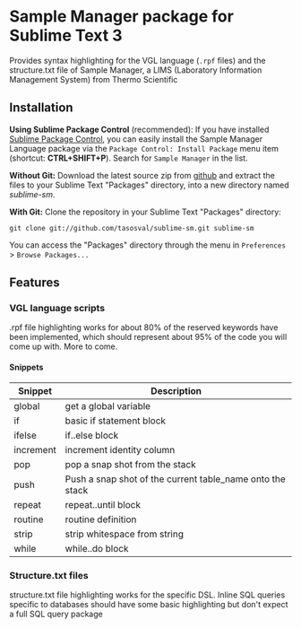 # Sample Manager package for Sublime Text 3

Provides syntax highlighting for the VGL language (`.rpf` files) and the structure.txt file of Sample Manager, a LIMS (Laboratory Information Management System) from Thermo Scientific

## Installation

**Using Sublime Package Control** (recommended): If you have installed [Sublime Package Control](http://wbond.net/sublime_packages/package_control), you can easily install the Sample Manager Language package via the `Package Control: Install Package` menu item (shortcut: **CTRL+SHIFT+P**). Search for `Sample Manager` in the list.

**Without Git:** Download the latest source zip from [github](https://github.com/tasosval/sublime-sm/archive/master) and extract the files to your Sublime Text "Packages" directory, into a new directory named *sublime-sm*.

**With Git:** Clone the repository in your Sublime Text "Packages" directory:

    git clone git://github.com/tasosval/sublime-sm.git sublime-sm

You can access the "Packages" directory through the menu in `Preferences` > `Browse Packages...`

## Features

### VGL language scripts

.rpf file highlighting works for about 80% of the reserved keywords have been implemented, which should represent about 95% of the code you will come up with. More to come.


#### Snippets
| Snippet | Description
|-------------|-----------------|
| global      | get a global variable |
| if          | basic if statement block |
| ifelse      | if..else block |
| increment | increment identity column |
| pop | pop a snap shot from the stack |
| push | Push a snap shot of the current table_name onto the stack |
| repeat | repeat..until block |
| routine | routine definition |
| strip | strip whitespace from string |
| while | while..do block |

### Structure.txt files

structure.txt file highlighting works for the specific DSL. Inline SQL queries specific to databases should have some basic highlighting but don't expect a full SQL query package

